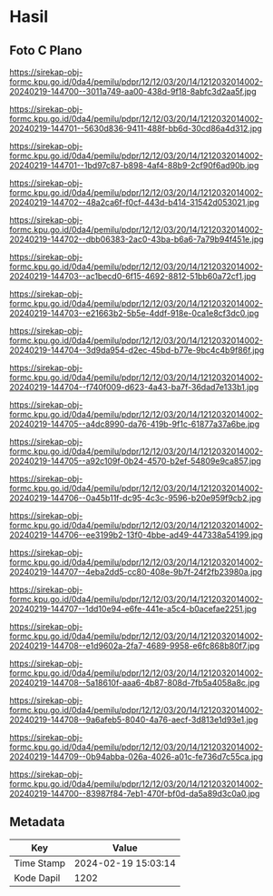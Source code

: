 # Hasil

## Foto C Plano

https://sirekap-obj-formc.kpu.go.id/0da4/pemilu/pdpr/12/12/03/20/14/1212032014002-20240219-144700--3011a749-aa00-438d-9f18-8abfc3d2aa5f.jpg

https://sirekap-obj-formc.kpu.go.id/0da4/pemilu/pdpr/12/12/03/20/14/1212032014002-20240219-144701--5630d836-9411-488f-bb6d-30cd86a4d312.jpg

https://sirekap-obj-formc.kpu.go.id/0da4/pemilu/pdpr/12/12/03/20/14/1212032014002-20240219-144701--1bd97c87-b898-4af4-88b9-2cf90f6ad90b.jpg

https://sirekap-obj-formc.kpu.go.id/0da4/pemilu/pdpr/12/12/03/20/14/1212032014002-20240219-144702--48a2ca6f-f0cf-443d-b414-31542d053021.jpg

https://sirekap-obj-formc.kpu.go.id/0da4/pemilu/pdpr/12/12/03/20/14/1212032014002-20240219-144702--dbb06383-2ac0-43ba-b6a6-7a79b94f451e.jpg

https://sirekap-obj-formc.kpu.go.id/0da4/pemilu/pdpr/12/12/03/20/14/1212032014002-20240219-144703--ac1becd0-6f15-4692-8812-51bb60a72cf1.jpg

https://sirekap-obj-formc.kpu.go.id/0da4/pemilu/pdpr/12/12/03/20/14/1212032014002-20240219-144703--e21663b2-5b5e-4ddf-918e-0ca1e8cf3dc0.jpg

https://sirekap-obj-formc.kpu.go.id/0da4/pemilu/pdpr/12/12/03/20/14/1212032014002-20240219-144704--3d9da954-d2ec-45bd-b77e-9bc4c4b9f86f.jpg

https://sirekap-obj-formc.kpu.go.id/0da4/pemilu/pdpr/12/12/03/20/14/1212032014002-20240219-144704--f740f009-d623-4a43-ba7f-36dad7e133b1.jpg

https://sirekap-obj-formc.kpu.go.id/0da4/pemilu/pdpr/12/12/03/20/14/1212032014002-20240219-144705--a4dc8990-da76-419b-9f1c-61877a37a6be.jpg

https://sirekap-obj-formc.kpu.go.id/0da4/pemilu/pdpr/12/12/03/20/14/1212032014002-20240219-144705--a92c109f-0b24-4570-b2ef-54809e9ca857.jpg

https://sirekap-obj-formc.kpu.go.id/0da4/pemilu/pdpr/12/12/03/20/14/1212032014002-20240219-144706--0a45b11f-dc95-4c3c-9596-b20e959f9cb2.jpg

https://sirekap-obj-formc.kpu.go.id/0da4/pemilu/pdpr/12/12/03/20/14/1212032014002-20240219-144706--ee3199b2-13f0-4bbe-ad49-447338a54199.jpg

https://sirekap-obj-formc.kpu.go.id/0da4/pemilu/pdpr/12/12/03/20/14/1212032014002-20240219-144707--4eba2dd5-cc80-408e-9b7f-24f2fb23980a.jpg

https://sirekap-obj-formc.kpu.go.id/0da4/pemilu/pdpr/12/12/03/20/14/1212032014002-20240219-144707--1dd10e94-e6fe-441e-a5c4-b0acefae2251.jpg

https://sirekap-obj-formc.kpu.go.id/0da4/pemilu/pdpr/12/12/03/20/14/1212032014002-20240219-144708--e1d9602a-2fa7-4689-9958-e6fc868b80f7.jpg

https://sirekap-obj-formc.kpu.go.id/0da4/pemilu/pdpr/12/12/03/20/14/1212032014002-20240219-144708--5a18610f-aaa6-4b87-808d-7fb5a4058a8c.jpg

https://sirekap-obj-formc.kpu.go.id/0da4/pemilu/pdpr/12/12/03/20/14/1212032014002-20240219-144708--9a6afeb5-8040-4a76-aecf-3d813e1d93e1.jpg

https://sirekap-obj-formc.kpu.go.id/0da4/pemilu/pdpr/12/12/03/20/14/1212032014002-20240219-144709--0b94abba-026a-4026-a01c-fe736d7c55ca.jpg

https://sirekap-obj-formc.kpu.go.id/0da4/pemilu/pdpr/12/12/03/20/14/1212032014002-20240219-144700--83987f84-7eb1-470f-bf0d-da5a89d3c0a0.jpg


## Metadata

| Key        | Value               |
| ---------- | ------------------- |
| Time Stamp | 2024-02-19 15:03:14 |
| Kode Dapil | 1202                |



